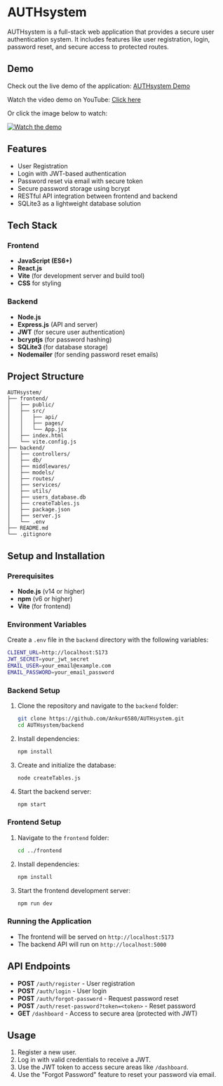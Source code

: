 # AUTHsystem

AUTHsystem is a full-stack web application that provides a secure user authentication system. It includes features like user registration, login, password reset, and secure access to protected routes.

## Demo

Check out the live demo of the application: [AUTHsystem Demo](https://authsystem-iota.vercel.app/)

Watch the video demo on YouTube: [Click here](https://www.youtube.com/watch?v=eryfMBWO4fE)

Or click the image below to watch:

[![Watch the demo](https://img.youtube.com/vi/eryfMBWO4fE/maxresdefault.jpg)](https://www.youtube.com/watch?v=eryfMBWO4fE)



## Features

- User Registration
- Login with JWT-based authentication
- Password reset via email with secure token
- Secure password storage using bcrypt
- RESTful API integration between frontend and backend
- SQLite3 as a lightweight database solution

## Tech Stack

### Frontend

- **JavaScript (ES6+)**
- **React.js**
- **Vite** (for development server and build tool)
- **CSS** for styling

### Backend

- **Node.js**
- **Express.js** (API and server)
- **JWT** (for secure user authentication)
- **bcryptjs** (for password hashing)
- **SQLite3** (for database storage)
- **Nodemailer** (for sending password reset emails)

## Project Structure

```
AUTHsystem/
├── frontend/
│   ├── public/
│   ├── src/
│   │   ├── api/
│   │   ├── pages/
│   │   └── App.jsx
│   ├── index.html
│   └── vite.config.js
├── backend/
│   ├── controllers/
│   ├── db/
│   ├── middlewares/
│   ├── models/
│   ├── routes/
│   ├── services/
│   ├── utils/
│   ├── users_database.db
│   ├── createTables.js
│   ├── package.json
│   ├── server.js
│   └── .env
├── README.md
└── .gitignore
```

## Setup and Installation

### Prerequisites

- **Node.js** (v14 or higher)
- **npm** (v6 or higher)
- **Vite** (for frontend)

### Environment Variables

Create a `.env` file in the `backend` directory with the following variables:

```bash
CLIENT_URL=http://localhost:5173
JWT_SECRET=your_jwt_secret
EMAIL_USER=your_email@example.com
EMAIL_PASSWORD=your_email_password
```

### Backend Setup

1. Clone the repository and navigate to the `backend` folder:

   ```bash
   git clone https://github.com/Ankur6580/AUTHsystem.git
   cd AUTHsystem/backend
   ```

2. Install dependencies:

   ```bash
   npm install
   ```

3. Create and initialize the database:

   ```bash
   node createTables.js
   ```

4. Start the backend server:

   ```bash
   npm start
   ```

### Frontend Setup

1. Navigate to the `frontend` folder:

   ```bash
   cd ../frontend
   ```

2. Install dependencies:

   ```bash
   npm install
   ```

3. Start the frontend development server:

   ```bash
   npm run dev
   ```

### Running the Application

- The frontend will be served on `http://localhost:5173`
- The backend API will run on `http://localhost:5000`

## API Endpoints

- **POST** `/auth/register` - User registration
- **POST** `/auth/login` - User login
- **POST** `/auth/forgot-password` - Request password reset
- **POST** `/auth/reset-password?token=<token>` - Reset password
- **GET** `/dashboard` - Access to secure area (protected with JWT)

## Usage

1. Register a new user.
2. Log in with valid credentials to receive a JWT.
3. Use the JWT token to access secure areas like `/dashboard`.
4. Use the "Forgot Password" feature to reset your password via email.

